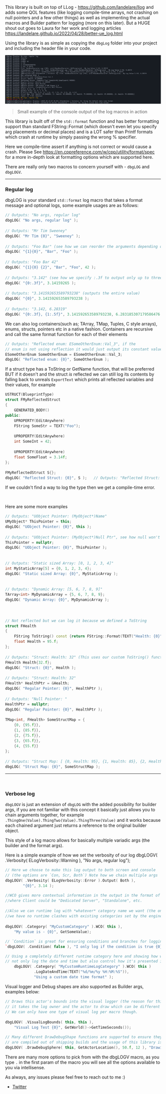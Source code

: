 



This library is built on top of LLog - https://github.com/landelare/llog and adds some QOL features
(like logging compile-time arrays, not crashing on null pointers and a few other things) as well as implementing
the actual macros and Builder pattern for logging (more on this later). But a HUGE shout out goes
to Laura for her work and logging articles https://landelare.github.io/2022/04/28/better-ue_log.html



Using the library is as simple as copying the `dbgLog` folder into your project and including the header file in your code.


![dbgLOG Usage Overview](Resources/LogOutput.png)
> Small example of the console output of the log macros in action


This library is built off of the `std::format` function and has better formatting support than standard
FString::Format (which doesn't even let you specify arg placements or decimal places) and is a LOT
safer than Printf formats which crash at runtime by simply passing the wrong % specifier.

Here we compile-time assert if anything is not correct or would cause a crash.
Please See https://en.cppreference.com/w/cpp/utility/format/spec for a more in-depth look at formatting options
which are supported here.


There are really only two macros to concern yourself with - `dbgLOG` and `dbgLOGV`.

---

### Regular log

dbgLOG is your standard `std::format` log macro that takes a format message and optional logs, some example usages are as follows:
```cpp
// Outputs: "No args, regular log"
dbgLOG( "No args, regular log" );												

// Outputs: "Mr Tim Sweeney"
dbgLOG( "Mr Tim {0}", "Sweeney" );											    

// Outputs: "Foo Bar" (see how we can reorder the arguments depending on their placement)
dbgLOG( "{1}{0}", "Bar", "Foo" );												

// Outputs: "Foo Bar 42"
dbgLOG( "{1}{0} {2}", "Bar", "Foo", 42 );										

// Outputs: "3.142" (see how we specify :.3f to output only up to three decimal places)
dbgLOG( "{0:.3f}", 3.14159265 );												

// Outputs: "3.141592653589793238" (outputs the entire value)
dbgLOG( "{0}", 3.141592653589793238 );										    

// Outputs: "3.142, 6.28319"
dbgLOG( "{0:.3f}, {1:.5f}",	3.141592653589793238, 6.283185307179586476 );		
```

We can also log containers(such as; TArray, TMap, Tuples, C style arrays), enums, structs, pointers etc in a native fashion. Containers are recursive and call the same format function
for each of their elements
	
```cpp
// Outputs: "Reflected enum: ESomeOtherEnum::Val_3", if the 
// enum is not using reflection it would just output its constant value as an int
ESomeOtherEnum SomeOtherEnum = ESomeOtherEnum::Val_3;
dbgLOG( "Reflected enum: {0}", SomeOtherEnum );				
```

If a struct type has a ToString or GetName function, that will be preferred BUT if it doesn't and the struct *is* reflected
we can still log its contents by falling back to unreals `ExportText` which prints all reflected variables and their values, for example

```cpp
USTRUCT(BlueprintType)
struct FMyReflectedStruct
{
	GENERATED_BODY()
public:
	UPROPERTY(EditAnywhere)
	FString SomeStr = TEXT("Foo");

	UPROPERTY(EditAnywhere)
	int SomeInt = 42;
	
	UPROPERTY(EditAnywhere)
	float SomeFloat = 3.14f;
};

FMyReflectedStruct S{};
dbgLOG( "Reflected Struct: {0}", S );	// Outputs: "Reflected Struct: (SomeStr="Foo",SomeInt=42,SomeFloat=3.14)"
```
If we couldn't find a way to log the type then we get a compile-time error.


<br>

Here are some more examples
```cpp
// Outputs: "UObject Pointer: (MyObject*)Name"
UMyObject* ThisPointer = this;
dbgLOG( "UObject Pointer: {0}", this );				

// Outputs: "UObject Pointer: (MyObject*)Null Ptr", see how null won't crash the program.
ThisPointer = nullptr;
dbgLOG( "UObject Pointer: {0}", ThisPointer );		


// Outputs: "Static sized Array: [0, 1, 2, 3, 4]"
int MyStaticArray[5] = {0, 1, 2, 3, 4};
dbgLOG( "Static sized Array: {0}", MyStaticArray );	


// Outputs: "Dynamic Array: [5, 6, 7, 8, 9]"
TArray<int> MyDynamicArray = {5, 6, 7, 8, 9};
dbgLOG( "Dynamic Array: {0}", MyDynamicArray );		



// Not reflected but we can log it because we defined a ToString
struct FHealth
{
	FString ToString() const {return FString::Format(TEXT("Health: {0}"), {Health}); }
	float Health = 95.f;
};

// Outputs: "Struct: Health: 32" (This uses our custom ToString() function)
FHealth Health{32.f};
dbgLOG( "Struct: {0}", Health );	

// Outputs: "Struct: Health: 32"
FHealth* HealthPtr = &Health;
dbgLOG( "Regular Pointer: {0}", HealthPtr );							
	
// Outputs: "Null Pointer: "
HealthPtr = nullptr;
dbgLOG( "Regular Pointer: {0}", HealthPtr );							

TMap<int, FHealth> SomeStructMap = {
	{0, {95.f}},
	{1, {85.f}},
	{2, {75.f}},
	{3, {65.f}},
	{4, {55.f}}
};

// Outputs: "Struct Map: [ {0, Health: 95}, {1, Health: 85}, {2, Health: 75}, {3, Health: 65}, {4, Health: 55} ]"
dbgLOG( "Struct Map: {0}", SomeStructMap );			
```


---
<br>

### Verbose log 

`dbgLOGV` is just an extension of `dbgLOG` with the added possibility for builder args, if you are not familiar with this concept it basically
just allows you to chain arguments together, for example ` .ThingOne(Value).ThingTwo(Value).ThingThree(Value)` and it works because each chained
argument just returns a reference to the original builder object.

This style of a log macro allows for basically multiple variadic args (the builder and the format args).

Here is a simple example of how we set the verbosity of our log
dbgLOGV( .Verbosity( ELogVerbosity::Warning ), "No args, regular log");


```cpp
// Here we choose to make this log output to both screen and console 
// (the options are `Con, Scr, Both`) Note how we chain multiple args
dbgLOGV( .Verbosity( ELogVerbosity::Error ).Output( Both ),
		"{0}", 3.14 );
```




```cpp
//WCO gives more contextual information in the output in the format of `[Client | Instance: 0]: My value is - whatever`
//where Client could be "Dedicated Server", "Standalone", etc.

//Also we can runtime log with *whatever* category name we want (the only thing of note is we prefix all categories with "dbg" to ensure
//we have no runtime clashes with existing categories set by the engine)

dbgLOGV( .Category( "MyCustomCategory" ).WCO( this ),
	"My value is - {0}", GetSomeValue);
```


```cpp
// `Condition` is great for ensuring conditions and branches for logging are not actually kept in shipping builds (this is my favorite)
`dbgLOGV( .Condition( false ), "I only log if the condition is true {0}", GetWorld()->GetTimeSeconds() );`

```

```cpp
// Using a completely different runtime category here and showing how we can
// not only log the date and time but also control how it's presented in the log
	dbgLOGV( .Category( "MyCustomRuntimeLogCategory" ).WCO( this )
			 .LogDateAndTime(TEXT("%d/%m/%y %H:%M:%S")),
			 "Using a custom date time format" );
```



Visual logger and Debug shapes are also supported as Builder args, examples below:

```cpp
// Draws this actor's bounds into the visual logger (the reason for this, this is because
// it takes the log owner and the actor to draw which can be different in certain circumstances)
// We can only have one type of visual log per macro though.

dbgLOGV( .VisualLogBounds( this, this ),
	"Visual Log Test {0}", GetWorld()->GetTimeSeconds());
```


```cpp
// Many different DrawDebugShape functions are supported to ensure they 
// are compiled out of shipping builds and the usage of this library is streamlined
dbgLOGV( .DrawDebugSphere( this, GetActorLocation(), 50.f, 12 ), "Drawing Sphere...");
```

There are many more options to pick from with the dbgLOGV macro, as you type `.` in the first param of the macro you will see all the options available to you via intellisense.


As always, any issues please feel free to reach out to me :)
- [Twitter](https://twitter.com/itsBaffled)